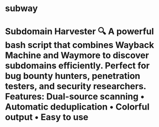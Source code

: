 # subway
# Subdomain Harvester 🔍  A powerful bash script that combines **Wayback Machine** and **Waymore** to discover subdomains efficiently. Perfect for bug bounty hunters, penetration testers, and security researchers.  **Features:** Dual-source scanning • Automatic deduplication • Colorful output • Easy to use
